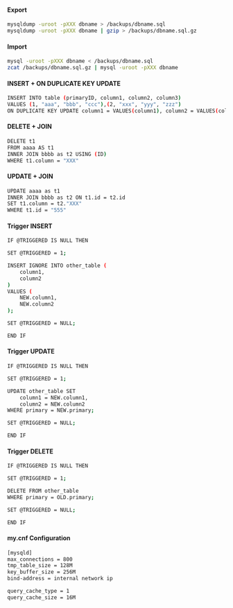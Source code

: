 #### Export
```sh
mysqldump -uroot -pXXX dbname > /backups/dbname.sql
mysqldump -uroot -pXXX dbname | gzip > /backups/dbname.sql.gz
```

#### Import
```sh
mysql -uroot -pXXX dbname < /backups/dbname.sql
zcat /backups/dbname.sql.gz | mysql -uroot -pXXX dbname
```

#### INSERT + ON DUPLICATE KEY UPDATE
```sh
INSERT INTO table (primaryID, column1, column2, column3)
VALUES (1, "aaa", "bbb", "ccc"),(2, "xxx", "yyy", "zzz")
ON DUPLICATE KEY UPDATE column1 = VALUES(column1), column2 = VALUES(column2)
```

#### DELETE + JOIN
```sh
DELETE t1
FROM aaaa AS t1
INNER JOIN bbbb as t2 USING (ID)
WHERE t1.column = "XXX"
```

#### UPDATE + JOIN
```sh
UPDATE aaaa as t1 
INNER JOIN bbbb as t2 ON t1.id = t2.id
SET t1.column = t2."XXX" 
WHERE t1.id = "555"
```

#### Trigger INSERT
```sh
IF @TRIGGERED IS NULL THEN

SET @TRIGGERED = 1;

INSERT IGNORE INTO other_table (
    column1,
    column2
)
VALUES ( 
	NEW.column1,
	NEW.column2
);

SET @TRIGGERED = NULL;

END IF
```

#### Trigger UPDATE
```sh
IF @TRIGGERED IS NULL THEN

SET @TRIGGERED = 1;

UPDATE other_table SET 
    column1 = NEW.column1,
    column2 = NEW.column2
WHERE primary = NEW.primary;

SET @TRIGGERED = NULL;

END IF
```

#### Trigger DELETE
```sh
IF @TRIGGERED IS NULL THEN

SET @TRIGGERED = 1;

DELETE FROM other_table
WHERE primary = OLD.primary;

SET @TRIGGERED = NULL;

END IF
```

#### my.cnf Configuration
```sh
[mysqld]
max_connections = 800
tmp_table_size = 128M
key_buffer_size = 256M
bind-address = internal network ip

query_cache_type = 1
query_cache_size = 16M
```
